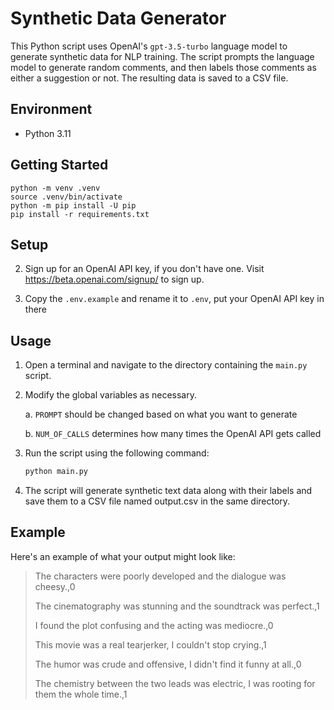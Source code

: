 # Synthetic Data Generator

This Python script uses OpenAI's `gpt-3.5-turbo` language model to generate synthetic data for NLP training. The script prompts the language model to generate random comments, and then labels those comments as either a suggestion or not. The resulting data is saved to a CSV file.

## Environment

- Python 3.11

## Getting Started

    python -m venv .venv
    source .venv/bin/activate
    python -m pip install -U pip
    pip install -r requirements.txt

## Setup

2. Sign up for an OpenAI API key, if you don't have one. Visit <https://beta.openai.com/signup/> to sign up.

3. Copy the `.env.example` and rename it to `.env`, put your OpenAI API key in there

## Usage

1. Open a terminal and navigate to the directory containing the `main.py` script.

2. Modify the global variables as necessary.

   a. `PROMPT` should be changed based on what you want to generate

   b. `NUM_OF_CALLS` determines how many times the OpenAI API gets called

3. Run the script using the following command:

   ```bash
   python main.py
   ```

4. The script will generate synthetic text data along with their labels and save them to a CSV file named output.csv in the same directory.

## Example

Here's an example of what your output might look like:

> The characters were poorly developed and the dialogue was cheesy.,0
>
> The cinematography was stunning and the soundtrack was perfect.,1
>
> I found the plot confusing and the acting was mediocre.,0
>
> This movie was a real tearjerker, I couldn't stop crying.,1
>
> The humor was crude and offensive, I didn't find it funny at all.,0
>
> The chemistry between the two leads was electric, I was rooting for them the whole time.,1
